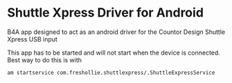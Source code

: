 # Shuttle Xpress Driver for Android
B4A app designed to act as an android driver for the Countor Design Shuttle Xpress USB input

This app has to be started and will not start when the device is connected. Best way to do this is with

    am startservice com.freshollie.shuttlexpress/.ShuttleExpressService
